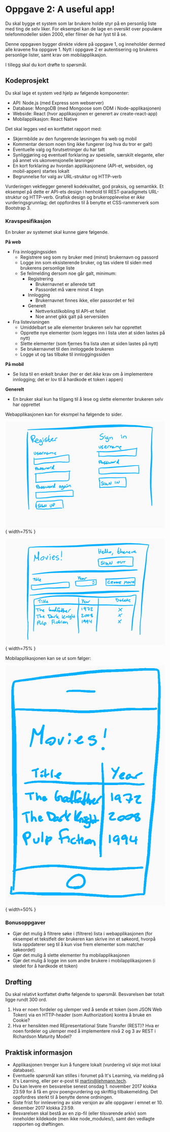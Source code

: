 # Oppgave 2: A useful app!

Du skal bygge et system som lar brukere holde styr på en personlig liste med ting de selv liker. For eksempel kan de lage en oversikt over populære telefonmodeller siden 2000, eller filmer de har lyst til å se.

Denne oppgaven bygger direkte videre på oppgave 1, og inneholder dermed alle kravene fra oppgave 1. Nytt i oppgave 2 er autentisering og brukeres personlige lister, samt krav om mobilapplikasjon.

I tillegg skal du kort drøfte to spørsmål.

## Kodeprosjekt

Du skal lage et system ved hjelp av følgende komponenter:

- API: Node.js (med Express som webserver)
- Database: MongoDB (med Mongoose som ODM i Node-applikasjonen)
- Webside: React (hvor applikasjonen er generert av create-react-app)
- Mobilapplikasjon: React Native

Det skal legges ved en kortfattet rapport med:

- Skjermbilde av den fungerende løsningen fra web og mobil
- Kommentar dersom noen ting ikke fungerer (og hva du tror er galt)
- Eventuelle valg og forutsetninger du har tatt
- Synliggjøring og eventuell forklaring av spesielle, særskilt elegante, eller på annet vis ukonvensjonelle løsninger
- En kort forklaring av hvordan applikasjonene (API-et, websiden, og mobil-appen) startes lokalt
- Begrunnelse for valg av URL-struktur og HTTP-verb

Vurderingen vektlegger generell kodekvalitet, god praksis, og semantikk. Et eksempel på dette er API-ets design i henhold til REST-paradigmets URL-struktur og HTTP-verb. Grafisk design og brukeropplevelse er _ikke_ vurderingsgrunnlag; det oppfordres til å benytte et CSS-rammerverk som Bootstrap 3.

### Kravspesifikasjon

En bruker av systemet skal kunne gjøre følgende.

__På web__

- Fra innloggingssiden
    - Registrere seg som ny bruker med (minst) brukernavn og passord
    - Logge inn som eksisterende bruker, og tas videre til siden med brukerens personlige liste
    - Se feilmelding dersom noe går galt, minimum:
        - Registrering
            - Brukernavnet er allerede tatt
            - Passordet må være minst 4 tegn
        - Innlogging
            - Brukernavnet finnes ikke, eller passordet er feil
        - Generelt
            - Nettverkstilkobling til API-et feilet
            - Noe annet gikk galt på serversiden
- Fra listevisningen
    - Umiddelbart se alle elementer brukeren selv har opprettet
    - Opprette nye elementer (som legges inn i lista uten at siden lastes på nytt)
    - Slette elementer (som fjernes fra lista uten at siden lastes på nytt)
    - Se brukernavnet til den innloggede brukeren
    - Logge ut og tas tilbake til innloggingssiden

__På mobil__

- Se lista til en enkelt bruker (her er det _ikke_ krav om å implementere innlogging; det er lov til å hardkode et token i appen)

__Generelt__

- En bruker skal kun ha tilgang til å lese og slette elementer brukeren selv har opprettet

Webapplikasjonen kan for eksmpel ha følgende to sider.

![Innloggingsside på web](./register-sign-in.png){ width=75% }

![Listevisning på web](./main-screen.png){ width=75% }

Mobilapplikasjonen kan se ut som følger:

![Mobilapplikasjon](./mobile-app.png){ width=50% }

### Bonusoppgaver

- Gjør det mulig å filtrere søke i (filtrere) lista i webapplikasjonen (for eksempel et tekstfelt der brukeren kan skrive inn et søkeord, hvorpå lista oppdaterer seg til å kun vise frem elementer som matcher søkeordet)
- Gjør det mulig å slette elementer fra mobilapplikasjonen
- Gjør det mulig å logge inn som andre brukere i mobilapplikasjonen (i stedet for å hardkode et token)

## Drøfting

Du skal relativt kortfattet drøfte følgende to spørsmål. Besvarelsen bør totalt ligge rundt 300 ord.

1. Hva er noen fordeler og ulemper ved å sende et token (som JSON Web Token) via en HTTP-header (som Authorization) kontra å bruke en Cookie?
2. Hva er hensikten med REpresentational State Transfer (REST)? Hva er noen fordeler og ulemper med å implementere nivå 2 og 3 av REST i Richardson Maturity Model?

## Praktisk informasjon

- Applikasjonen trenger kun å fungere lokalt (vurdering vil skje mot lokal database).
- Eventuelle spørsmål kan stilles i forumet på It's Learning, via melding på It's Learning, eller per e-post til martin@lehmann.tech.
- Du kan levere en besvarelse senest onsdag 1. november 2017 klokka 23:59 for å få en grov poengvurdering og skriftlig tilbakemelding. Det oppfordres sterkt til å benytte denne ordningen.
- Siste frist for innlevering av siste versjon av alle oppgaver i emnet er 10. desember 2017 klokka 23:59.
- Besvarelsen skal bestå av en zip-fil (eller tilsvarende arkiv) som inneholder kildekode (men ikke node_modules/), samt den vedlagte rapporten og drøftingen.
